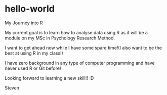 # hello-world

My Journey into R

My current goal is to learn how to analyse data using R as it will be a module on my MSc in Psychology Research Method.

I want to get ahead now while I have some spare time!(I also want to be the best at using R in my class!)

I have zero background in any type of computer programming and have never used R or Git before!

Looking forward to learning a new skill!! :D

Steven
